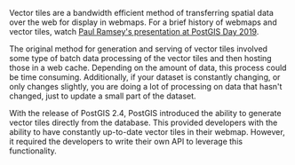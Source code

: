 Vector tiles are a bandwidth efficient method of transferring spatial data over the web for display in webmaps. For a brief history of webmaps and vector tiles, watch [Paul Ramsey's presentation at PostGIS Day 2019](https://youtu.be/t8eVmNwqh7M "PostGIS Day 2019 Vector Tiles"). 

The original method for generation and serving of vector tiles involved some type of batch data processing of the vector tiles and then hosting those in a web cache. Depending on the amount of data, this process could be time consuming. Additionally, if your dataset is constantly changing, or only changes slightly, you are doing a lot of processing on data that hasn't changed, just to update a small part of the dataset. 

With the release of PostGIS 2.4, PostGIS introduced the ability to generate vector tiles directly from the database. This provided developers with the ability to have constantly up-to-date vector tiles in their webmap. However, it required the developers to write their own API to leverage this functionality.